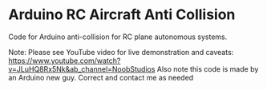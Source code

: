 # Arduino RC Aircraft Anti Collision
Code for Arduino anti-collision for RC plane autonomous systems.

Note:
Please see YouTube video for live demonstration and caveats:
https://www.youtube.com/watch?v=JLuHQ8Rx5Nk&ab_channel=NoobStudios
Also note this code is made by an Arduino new guy. Correct and contact me as needed
